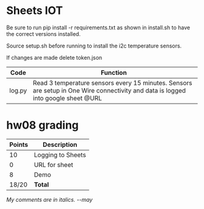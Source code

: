 Sheets IOT
==========
Be sure to run pip install -r requirements.txt as shown in install.sh
to have the correct versions installed.

Source setup.sh before running to install the i2c temperature sensors.

If changes are made delete token.json


| Code | Function |
| ---- | -------- |
| log.py | Read 3 temperature sensors every 15 minutes. Sensors are setup in One Wire connectivity and data is logged into google sheet @URL |

# hw08 grading

| Points      | Description |
| ----------- | ----------- |
| 10          | Logging to Sheets
|  0          | URL for sheet
|  8          | Demo
| 18/20 | **Total**

*My comments are in italics. --may*
